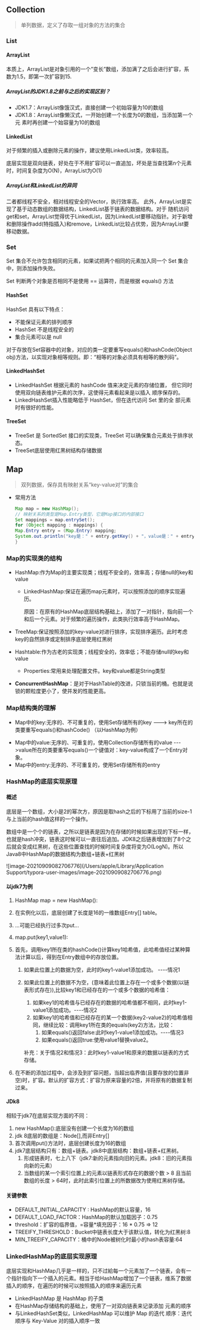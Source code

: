 ## Collection

> 单列数据，定义了存取一组对象的方法的集合

### List

#### ArrayList

本质上，ArrayList是对象引用的一个”变长”数组，添加满了之后会进行扩容，系数为1.5，即第一次扩容到15.

##### ArrayList的JDK1.8之前与之后的实现区别？

- JDK1.7：ArrayList像饿汉式，直接创建一个初始容量为10的数组
- JDK1.8：ArrayList像懒汉式，一开始创建一个长度为0的数组，当添加第一个元 素时再创建一个始容量为10的数组

#### LinkedList

对于频繁的插入或删除元素的操作，建议使用LinkedList类，效率较高。

底层实现是双向链表，好处在于不用扩容可以一直追加，坏处是当查找第n个元素时，时间复杂度为O(N)，ArrayList为O(1)

##### ArrayList和LinkedList的异同

二者都线程不安全，相对线程安全的Vector，执行效率高。 此外，ArrayList是实现了基于动态数组的数据结构，LinkedList基于链表的数据结构。对于 随机访问get和set，ArrayList觉得优于LinkedList，因为LinkedList要移动指针。对于新增 和删除操作add(特指插入)和remove，LinkedList比较占优势，因为ArrayList要移动数据。

### Set

Set 集合不允许包含相同的元素，如果试把两个相同的元素加入同一个 Set 集合中，则添加操作失败。

Set 判断两个对象是否相同不是使用 == 运算符，而是根据 equals() 方法

#### HashSet

HashSet 具有以下特点：

- 不能保证元素的排列顺序
- HashSet 不是线程安全的
- 集合元素可以是 null

对于存放在Set容器中的对象，对应的类一定要重写equals()和hashCode(Object obj)方法，以实现对象相等规则。即：“相等的对象必须具有相等的散列码”。

#### LinkedHashSet

- LinkedHashSet 根据元素的 hashCode 值来决定元素的存储位置， 但它同时使用双向链表维护元素的次序，这使得元素看起来是以插入 顺序保存的。
- LinkedHashSet插入性能略低于 HashSet，但在迭代访问 Set 里的全 部元素时有很好的性能。

#### TreeSet

- TreeSet 是 SortedSet 接口的实现类，TreeSet 可以确保集合元素处于排序状态。
- TreeSet底层使用红黑树结构存储数据

## Map

> 双列数据，保存具有映射关系“key-value对”的集合

- 常用方法

  ```java
  Map map = new HashMap();
  // 映射关系的类型是Map.Entry类型，它是Map接口的内部接口
  Set mappings = map.entrySet();
  for (Object mapping : mappings) {
  Map.Entry entry = (Map.Entry) mapping;
  System.out.println("key是：" + entry.getKey() + "，value是：" + entry.getValue());
  }
  ```

### Map的实现类的结构

- HashMap:作为Map的主要实现类；线程不安全的，效率高；存储null的key和value

  - LinkedHashMap:保证在遍历map元素时，可以按照添加的顺序实现遍历。

    原因：在原有的HashMap底层结构基础上，添加了一对指针，指向前一个和后一个元素。对于频繁的遍历操作，此类执行效率高于HashMap。

- TreeMap:保证按照添加的key-value对进行排序，实现排序遍历。此时考虑key的自然排序或定制排序底层使用红黑树

- Hashtable:作为古老的实现类；线程安全的，效率低；不能存储null的key和value

  - Properties:常用来处理配置文件。key和value都是String类型

- **ConcurrentHashMap**：是对于HashTable的改进，只锁当前的桶。也就是说锁的颗粒度更小了，使并发的性能更高。

### Map结构类的理解

- Map中的key:无序的、不可重复的，使用Set存储所有的key  ---> key所在的类要重写equals()和hashCode() （以HashMap为例）

 *    Map中的value:无序的、可重复的，使用Collection存储所有的value --->value所在的类要重写equals()一个键值对：key-value构成了一个Entry对象。
 *    Map中的entry:无序的、不可重复的，使用Set存储所有的entry

### HashMap的底层实现原理

#### 概述

底层是一个数组，大小是2的幂次方，原因是取hash之后的下标用了当前的size-1与上当前的hash值这样的一个操作。

数组中是一个个的链表，之所以是链表是因为在存储的时候如果出现的下标一样，也就是hash冲突，链表这时候可以一直往后追加。JDK8之后链表增加到了8个之后就会变成红黑树，在这些位置查找的时候时间复杂度将变为O(LogN)。所以Java8中HashMap的数据结构为数组+链表+红黑树

![image-20210909082706776](/Users/apple/Library/Application Support/typora-user-images/image-20210909082706776.png)



#### 以jdk7为例

1. HashMap map = new HashMap():

2. 在实例化以后，底层创建了长度是16的一维数组Entry[] table。

3. ...可能已经执行过多次put...

4. map.put(key1,value1):

5. 首先，调用key1所在类的hashCode()计算key1哈希值，此哈希值经过某种算法计算以后，得到在Entry数组中的存放位置。

   1. 如果此位置上的数据为空，此时的key1-value1添加成功。 ----情况1

   2. 如果此位置上的数据不为空，(意味着此位置上存在一个或多个数据(以链表形式存在)),比较key1和已经存在的一个或多个数据的哈希值：

      1. 如果key1的哈希值与已经存在的数据的哈希值都不相同，此时key1-value1添加成功。----情况2
      2. 如果key1的哈希值和已经存在的某一个数据(key2-value2)的哈希值相同，继续比较：调用key1所在类的equals(key2)方法，比较：
         1. 如果equals()返回false:此时key1-value1添加成功。----情况3
         2. 如果equals()返回true:使用value1替换value2。

      补充：关于情况2和情况3：此时key1-value1和原来的数据以链表的方式存储。

6. 在不断的添加过程中，会涉及到扩容问题，当超出临界值(且要存放的位置非空)时，扩容。默认的扩容方式：扩容为原来容量的2倍，并将原有的数据复制过来。

#### JDk8

相较于jdk7在底层实现方面的不同：

1. new HashMap():底层没有创建一个长度为16的数组
2. jdk 8底层的数组是：Node[],而非Entry[]
3. 首次调用put()方法时，底层创建长度为16的数组
4. jdk7底层结构只有：数组+链表。jdk8中底层结构：数组+链表+红黑树。
   1. 形成链表时，七上八下（jdk7:新的元素指向旧的元素。jdk8：旧的元素指向新的元素）
   2. 当数组的某一个索引位置上的元素以链表形式存在的数据个数 > 8 且当前数组的长度 > 64时，此时此索引位置上的所数据改为使用红黑树存储。

#### 关键参数

- DEFAULT_INITIAL_CAPACITY : HashMap的默认容量，16
- DEFAULT_LOAD_FACTOR：HashMap的默认加载因子：0.75
- threshold：扩容的临界值，=容量*填充因子：16 * 0.75 => 12
- TREEIFY_THRESHOLD：Bucket中链表长度大于该默认值，转化为红黑树:8
- MIN_TREEIFY_CAPACITY：桶中的Node被树化时最小的hash表容量:64

### LinkedHashMap的底层实现原理

底层实现和HashMap几乎是一样的，只不过給每一个元素加了一个链表，会有一个指针指向下一个插入的元素。相当于给HashMap增加了一个链表，维系了数据插入的顺序，在遍历的时候可以按照插入的顺序来遍历元素

- LinkedHashMap 是 HashMap 的子类
- 在HashMap存储结构的基础上，使用了一对双向链表来记录添加 元素的顺序
- 与LinkedHashSet类似，LinkedHashMap 可以维护 Map 的迭代 顺序：迭代顺序与 Key-Value 对的插入顺序一致

